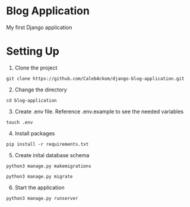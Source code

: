 # Blog Application
My first Django application

#  Setting Up

1. Clone the project
```
git clone https://github.com/CalebAckom/django-blog-application.git
```
2. Change the directory
```
cd blog-application
```
3. Create .env file. Reference .env.example to see the needed variables
```
touch .env
```
4. Install packages
```
pip install -r requirements.txt
```
5. Create inital database schema
```
python3 manage.py makemigrations
```
```
python3 manage.py migrate
```
6. Start the application
```
python3 manage.py runserver
```